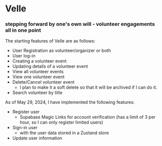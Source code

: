 # Velle

### stepping forward by one's own will - volunteer engagements all in one point

The starting features of Velle are as follows:

- User Registration as volunteer/organizer or both
- User log-in
- Creating a volunteer event
- Updating details of a volunteer event
- View all volunteer events
- View one volunteer event
- Delete/Cancel volunteer event
  - I plan to make it a soft delete so that it will be archived if I can do it.
- Search volunteer by title

As of May 29, 2024, I have implemented the following features:

- Register user
  - Supabase Magic Links for account verification (has a limit of 3 per hour, so I can only register limited users)
- Sign-in user
  - with the user data stored in a Zustand store
- Update user information
